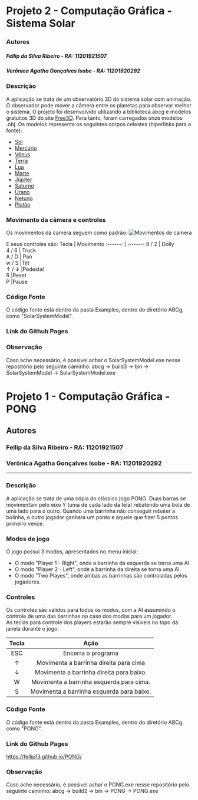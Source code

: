 Projeto 2 - Computação Gráfica - Sistema Solar
======

### Autores
##### Fellip da Silva Ribeiro - RA: 11201921507
##### Verônica Agatha Gonçalves Isobe - RA: 11201920292

### Descrição
A aplicação se trata de um observatório 3D do sistema solar com animação. O observador pode mover a câmera entre os planetas para observar melhor o sistema.
O projeto foi desenvolvido utilizando a biblioteca abcg e modelos gratuitos 3D do site [Free3D](https://free3d.com/).
Para tanto, foram carregados onze modelos .obj. Os modelos representa os seguintes corpos celestes (hiperlinks para a fonte):

- [Sol](https://free3d.com/3d-model/sun-43982.html)
- [Mercúrio](https://free3d.com/3d-model/mercury-23007.html)
- [Vênus](https://free3d.com/3d-model/venus-98714.html)
- [Terra](https://free3d.com/3d-model/photorealistic-earth-98256.html)
- [Lua](https://free3d.com/3d-model/moon-photorealistic-2k-853071.html)
- [Marte](https://free3d.com/3d-model/mars-photorealistic-2k-671043.html)
- [Júpiter](https://free3d.com/3d-model/jupiter-v1--853820.html)
- [Saturno](https://free3d.com/3d-model/saturn-v1--741827.html)
- [Urano](https://free3d.com/3d-model/uranus-v2--767518.html)
- [Netuno](https://free3d.com/3d-model/neptune-82847.html)
- [Plutão](https://free3d.com/3d-model/pluto-v1--424613.html)

### Movimento da câmera e controles
Os movimentos da camera seguem como padrão:
![Movimentos de camera](https://imgur.com/OA3We8k)

E seus controles são:
Tecla | Movimento
:------: | :------:
 8 / 2   | Dolly	        
 4 / 6	 | Truck		
 A / D	 | Pan	        
 w / S	 |Tilt		
 ↑ / ↓	 |Pedestal	
 R		   |Reset		
 P	     |Pause		


### Código Fonte
O código fonte está dentro da pasta Examples, dentro do diretório ABCg, como "SolarSystemModel".

### Link do Github Pages


### Observação
Caso ache necessário, é possivel achar o SolarSystemModel.exe nesse repositório pelo seguinte caminho: abcg → build3 → bin → SolarSystemModel → SolarSystemModel.exe



Projeto 1 - Computação Gráfica - PONG
======
## Autores
### Fellip da Silva Ribeiro - RA: 11201921507
### Verônica Agatha Gonçalves Isobe - RA: 11201920292
------
### Descrição
A aplicação se trata de uma cópia do clássico jogo PONG. Duas barras se movimentam pelo eixo Y (uma de cada lado da tela) rebatendo uma bola de uma lado para o outro. Quando uma barrinha não conseguir rebater a bolinha, o outro jogador ganhara um ponto e aquele que fizer 5 pontos primeiro vence.

### Modos de jogo
O jogo possui 3 modos, apresentados no menu inicial:
- O modo "Player 1 - Right", onde a barrinha da esquerda se torna uma AI. 
- O modo "Player 2 - Left", onde a barrinha da direita se torna uma AI. 
- O modo "Two Playes", onde ambas as barrinhas são controladas pelos jogadores.

### Controles
Os controles são validos para todos os modos, com a AI assumindo o controle de uma das barrinhas no caso dos modos para um jogador. <br />
As teclas para controle dos players estarão sempre visiveis no topo da janela durante o jogo.

Tecla | Ação
:------: | :------:
ESC    | Encerra o programa
↑      | Movimenta a barrinha direita para cima
↓      | Movimenta a barrinha direita para baixo.
W      | Movimenta a barrinha esquerda para cima.
S      | Movimenta a barrinha esquerda para baixo.

### Código Fonte
O código fonte está dentro da pasta Examples, dentro do diretório ABCg, como "PONG".

### Link do Github Pages
https://fellip13.github.io/PONG/

### Observação
Caso ache necessário, é possivel achar o PONG.exe nesse repositório pelo seguinte caminho: abcg → build2 → bin → PONG → PONG.exe
